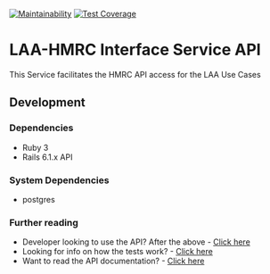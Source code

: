 [![Maintainability](https://api.codeclimate.com/v1/badges/a3004dc77c88767725a8/maintainability)](https://codeclimate.com/github/ministryofjustice/laa-hmrc-interface-service-api/maintainability)
[![Test Coverage](https://api.codeclimate.com/v1/badges/a3004dc77c88767725a8/test_coverage)](https://codeclimate.com/github/ministryofjustice/laa-hmrc-interface-service-api/test_coverage)

# LAA-HMRC Interface Service API

This Service facilitates the HMRC API access for the LAA Use Cases

## Development 
### Dependencies
* Ruby 3
* Rails 6.1.x API

### System Dependencies
* postgres 

### Further reading
* Developer looking to use the API?  After the above - [Click here](docs/development.md)
* Looking for info on how the tests work? - [Click here](docs/testing.md)
* Want to read the API documentation? - [Click here](docs/swagger.md)
